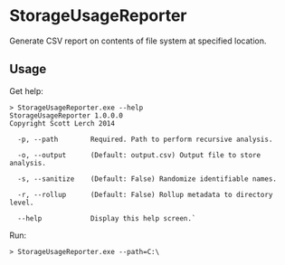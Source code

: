 StorageUsageReporter
==================

Generate CSV report on contents of file system at specified location.

Usage
-----

Get help:

	> StorageUsageReporter.exe --help
	StorageUsageReporter 1.0.0.0
	Copyright Scott Lerch 2014
	
	  -p, --path        Required. Path to perform recursive analysis.
	
	  -o, --output      (Default: output.csv) Output file to store analysis.
	
	  -s, --sanitize    (Default: False) Randomize identifiable names.
	
	  -r, --rollup      (Default: False) Rollup metadata to directory level.
	
	  --help            Display this help screen.`                                               

Run:

	> StorageUsageReporter.exe --path=C:\
